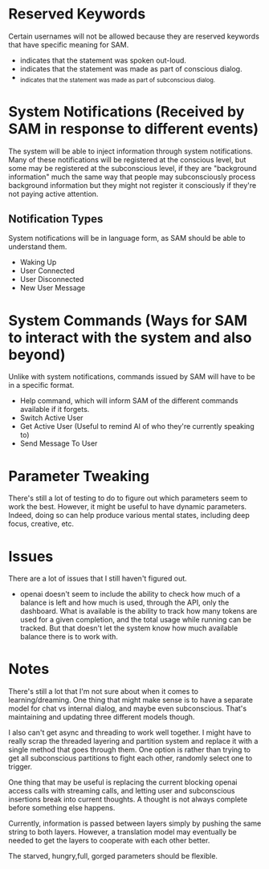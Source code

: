 # Reserved Keywords

Certain usernames will not be allowed because they are reserved keywords that have specific meaning for SAM.
- <VOICE> indicates that the statement was spoken out-loud.
- <CON> indicates that the statement was made as part of conscious dialog.
- <SUB> indicates that the statement was made as part of subconscious dialog.

# System Notifications (Received by SAM in response to different events)

The system will be able to inject information through system notifications. Many of these notifications will be registered at the conscious level, but some may be registered at the subconscious level, if they are "background information" much the same way that people may subconsciously process background information but they might not register it consciously if they're not paying active attention.

## Notification Types

System notifications will be in language form, as SAM should be able to understand them.

- Waking Up
- User Connected
- User Disconnected
- New User Message

# System Commands (Ways for SAM to interact with the system and also beyond)

Unlike with system notifications, commands issued by SAM will have to be in a specific format.

- Help command, which will inform SAM of the different commands available if it forgets.
- Switch Active User
- Get Active User (Useful to remind AI of who they're currently speaking to)
- Send Message To User

# Parameter Tweaking

There's still a lot of testing to do to figure out which parameters seem to work the best. However, it might be useful to have dynamic parameters. Indeed, doing so can help produce various mental states, including deep focus, creative, etc.

# Issues

There are a lot of issues that I still haven't figured out.

- openai doesn't seem to include the ability to check how much of a balance is left and how much is used, through the API, only the dashboard. What is available is the ability to track how many tokens are used for a given completion, and the total usage while running can be tracked. But that doesn't let the system know how much available balance there is to work with.

# Notes

There's still a lot that I'm not sure about when it comes to learning/dreaming. One thing that might make sense is to have a separate model for chat vs internal dialog, and maybe even subconscious. That's maintaining and updating three different models though.

I also can't get async and threading to work well together. I might have to really scrap the threaded layering and partition system and replace it with a single method that goes through them. One option is rather than trying to get all subconscious partitions to fight each other, randomly select one to trigger.

One thing that may be useful is replacing the current blocking openai access calls with streaming calls, and letting user and subconscious insertions break into current thoughts. A thought is not always complete before something else happens.

Currently, information is passed between layers simply by pushing the same string to both layers. However, a translation model may eventually be needed to get the layers to cooperate with each other better.

The starved, hungry,full, gorged parameters should be flexible. 

